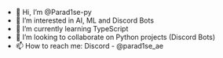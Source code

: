 - 👋 Hi, I’m @Parad1se-py
- 👀 I’m interested in AI, ML and Discord Bots
- 🌱 I’m currently learning TypeScript
- 💞️ I’m looking to collaborate on Python projects (Discord Bots)
- 📫 How to reach me: Discord - @parad1se_ae
